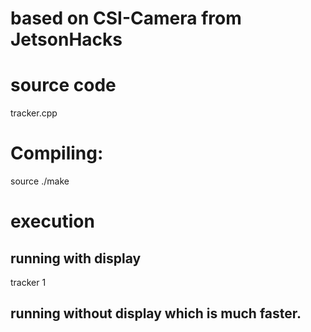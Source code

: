 # based on CSI-Camera from JetsonHacks
# source code
tracker.cpp
# Compiling:
source ./make
# execution
## running with display
tracker 1 
## running without display which is much faster.

